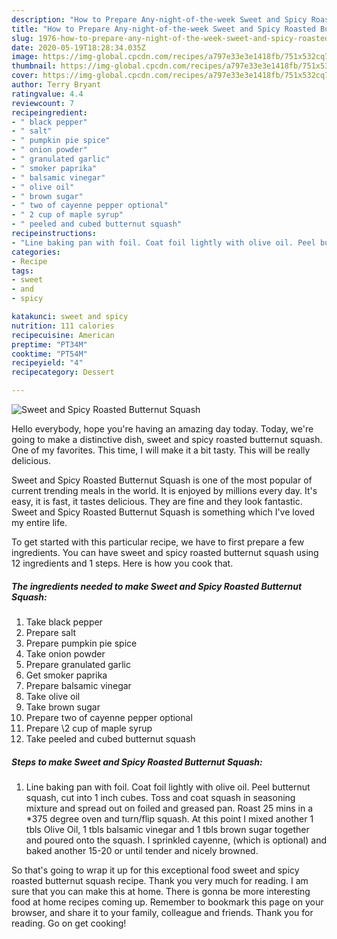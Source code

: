 ```yaml
---
description: "How to Prepare Any-night-of-the-week Sweet and Spicy Roasted Butternut Squash"
title: "How to Prepare Any-night-of-the-week Sweet and Spicy Roasted Butternut Squash"
slug: 1976-how-to-prepare-any-night-of-the-week-sweet-and-spicy-roasted-butternut-squash
date: 2020-05-19T18:28:34.035Z
image: https://img-global.cpcdn.com/recipes/a797e33e3e1418fb/751x532cq70/sweet-and-spicy-roasted-butternut-squash-recipe-main-photo.jpg
thumbnail: https://img-global.cpcdn.com/recipes/a797e33e3e1418fb/751x532cq70/sweet-and-spicy-roasted-butternut-squash-recipe-main-photo.jpg
cover: https://img-global.cpcdn.com/recipes/a797e33e3e1418fb/751x532cq70/sweet-and-spicy-roasted-butternut-squash-recipe-main-photo.jpg
author: Terry Bryant
ratingvalue: 4.4
reviewcount: 7
recipeingredient:
- " black pepper"
- " salt"
- " pumpkin pie spice"
- " onion powder"
- " granulated garlic"
- " smoker paprika"
- " balsamic vinegar"
- " olive oil"
- " brown sugar"
- " two of cayenne pepper optional"
- " 2 cup of maple syrup"
- " peeled and cubed butternut squash"
recipeinstructions:
- "Line baking pan with foil. Coat foil lightly with olive oil. Peel butternut squash, cut into 1 inch cubes. Toss and coat squash in seasoning mixture and spread out on foiled and greased pan. Roast 25 mins in a *375 degree oven and turn/flip squash. At this point I mixed another 1 tbls Olive Oil, 1 tbls balsamic vinegar and 1 tbls brown sugar together and poured onto the squash. I sprinkled cayenne, (which is optional) and baked another 15-20 or until tender and nicely browned."
categories:
- Recipe
tags:
- sweet
- and
- spicy

katakunci: sweet and spicy 
nutrition: 111 calories
recipecuisine: American
preptime: "PT34M"
cooktime: "PT54M"
recipeyield: "4"
recipecategory: Dessert

---
```



![Sweet and Spicy Roasted Butternut Squash](https://img-global.cpcdn.com/recipes/a797e33e3e1418fb/751x532cq70/sweet-and-spicy-roasted-butternut-squash-recipe-main-photo.jpg)

Hello everybody, hope you're having an amazing day today. Today, we're going to make a distinctive dish, sweet and spicy roasted butternut squash. One of my favorites. This time, I will make it a bit tasty. This will be really delicious.



Sweet and Spicy Roasted Butternut Squash is one of the most popular of current trending meals in the world. It is enjoyed by millions every day. It's easy, it is fast, it tastes delicious. They are fine and they look fantastic. Sweet and Spicy Roasted Butternut Squash is something which I've loved my entire life.


To get started with this particular recipe, we have to first prepare a few ingredients. You can have sweet and spicy roasted butternut squash using 12 ingredients and 1 steps. Here is how you cook that.

<!--inarticleads1-->

##### The ingredients needed to make Sweet and Spicy Roasted Butternut Squash:

1. Take  black pepper
1. Prepare  salt
1. Prepare  pumpkin pie spice
1. Take  onion powder
1. Prepare  granulated garlic
1. Get  smoker paprika
1. Prepare  balsamic vinegar
1. Take  olive oil
1. Take  brown sugar
1. Prepare  two of cayenne pepper optional
1. Prepare  \2 cup of maple syrup
1. Take  peeled and cubed butternut squash




<!--inarticleads2-->

##### Steps to make Sweet and Spicy Roasted Butternut Squash:

1. Line baking pan with foil. Coat foil lightly with olive oil. Peel butternut squash, cut into 1 inch cubes. Toss and coat squash in seasoning mixture and spread out on foiled and greased pan. Roast 25 mins in a *375 degree oven and turn/flip squash. At this point I mixed another 1 tbls Olive Oil, 1 tbls balsamic vinegar and 1 tbls brown sugar together and poured onto the squash. I sprinkled cayenne, (which is optional) and baked another 15-20 or until tender and nicely browned.




So that's going to wrap it up for this exceptional food sweet and spicy roasted butternut squash recipe. Thank you very much for reading. I am sure that you can make this at home. There is gonna be more interesting food at home recipes coming up. Remember to bookmark this page on your browser, and share it to your family, colleague and friends. Thank you for reading. Go on get cooking!
